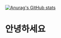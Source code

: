 [![Anurag's GitHub stats](https://github-readme-stats.vercel.app/api?username=heojeongyun)](https://github.com/anuraghazra/github-readme-stats)

# 안녕하세요